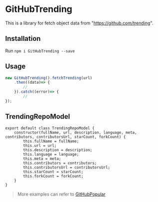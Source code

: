 # GitHubTrending
This is a library for fetch object data from "https://github.com/trending".



## Installation

Run `npm i GitHubTrending --save`

## Usage

```JavaScript
new GitHubTrending().fetchTrending(url)
    .then((data)=> {
        //
    }).catch((error)=> {
        //
});
```

TrendingRepoModel
-------

```
export default class TrendingRepoModel {
    constructor(fullName, url, description, language, meta, contributors, contributorsUrl, starCount, forkCount) {
        this.fullName = fullName;
        this.url = url;
        this.description = description;
        this.language = language;
        this.meta = meta;
        this.contributors = contributors;
        this.contributorsUrl = contributorsUrl;
        this.starCount = starCount;
        this.forkCount = forkCount;
    }
}

```

>More examples can refer to [GitHubPopular](https://github.com/crazycodeboy/GitHubPopular)
